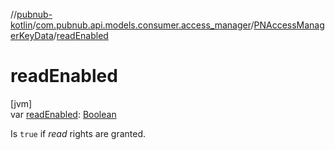 //[pubnub-kotlin](../../../index.md)/[com.pubnub.api.models.consumer.access_manager](../index.md)/[PNAccessManagerKeyData](index.md)/[readEnabled](read-enabled.md)

# readEnabled

[jvm]\
var [readEnabled](read-enabled.md): [Boolean](https://kotlinlang.org/api/latest/jvm/stdlib/kotlin/-boolean/index.html)

Is `true` if *read* rights are granted.

